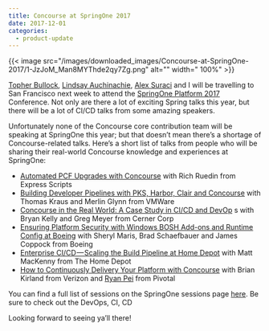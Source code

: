 ```yaml
---
title: Concourse at SpringOne 2017
date: 2017-12-01
categories:
  - product-update
---
```


{{< image src="/images/downloaded_images/Concourse-at-SpringOne-2017/1-JzJoM_Man8MYThde2qy7Zg.png" alt="" width="
100%" >}}

<!-- more -->

[Topher Bullock](https://medium.com/u/58876cdc2180), [Lindsay Auchinachie](https://medium.com/u/84b937bda3b6), [Alex Suraci](https://medium.com/u/263a63b2f209)
and I will be travelling to San Francisco next week to attend
the [SpringOne Platform 2017](https://springoneplatform.io/) Conference. Not only are there a lot of exciting Spring
talks this year, but there will be a lot of CI/CD talks from some amazing speakers.

Unfortunately none of the Concourse core contribution team will be speaking at SpringOne this year; but that doesn’t
mean there’s a shortage of Concourse-related talks. Here’s a short list of talks from people who will be sharing their
real-world Concourse knowledge and experiences at SpringOne:

- [Automated PCF Upgrades with Concourse](https://springoneplatform.io/sessions/automated-pcf-upgrades-with-concourse)
  with Rich Ruedin from Express Scripts
- [Building Developer Pipelines with PKS, Harbor, Clair and Concourse](https://springoneplatform.io/sessions/building-developer-pipelines-with-pks-harbor-clair-and-concourse)
  with Thomas Kraus and Merlin Glynn from VMWare
- [Concourse in the Real World: A Case Study in CI/CD and DevOp](https://springoneplatform.io/sessions/concourse-in-the-real-world-a-case-study-in-ci-cd-and-devops)
  s with Bryan Kelly and Greg Meyer from Cerner Corp
- [Ensuring Platform Security with Windows BOSH Add-ons and Runtime Config at Boeing](https://springoneplatform.io/sessions/ensuring-platform-security-with-windows-bosh-add-ons-and-runtime-config-at-boeing)
  with Sheryl Maris, Brad Schaefbauer and James Coppock from Boeing
- [Enterprise CI/CD — Scaling the Build Pipeline at Home Depot](https://springoneplatform.io/sessions/enterprise-ci-cd-scaling-the-build-pipeline-at-home-depot)
  with Matt MacKenny from The Home Depot
- [How to Continuously Delivery Your Platform with Concourse](https://springoneplatform.io/sessions/how-to-continuously-deliver-your-platform-with-concourse)
  with Brian Kirland from Verizon and [Ryan Pei](https://medium.com/u/c6c6db72dbb) from Pivotal

You can find a full list of sessions on the SpringOne sessions page [here](https://springoneplatform.io/sessions). Be
sure to check out the DevOps, CI, CD

Looking forward to seeing ya’ll there!

